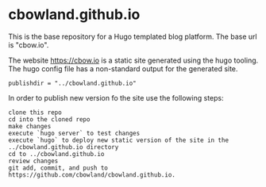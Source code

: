 # cbowland.github.io

This is the base repository for a Hugo templated blog platform. 
The base url is "cbow.io".

The website https://cbow.io is a static site generated using the hugo tooling.
The hugo config file has a non-standard output for the generated site.

```
publishdir = "../cbowland.github.io"
```
In order to publish new version fo the site use the following steps:

```
clone this repo
cd into the cloned repo
make changes
execute `hugo server` to test changes
execute `hugo` to deploy new static version of the site in the ../cbowland.github.io directory
cd to ../cbowland.github.io
review changes
git add, commit, and push to https://github.com/cbowland/cbowland.github.io.
